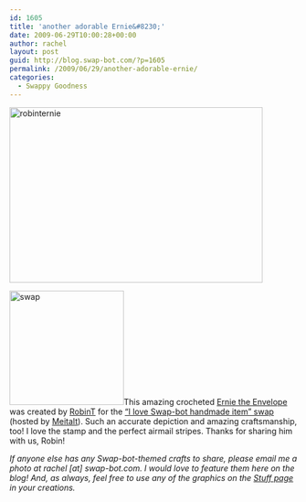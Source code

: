 ```yaml
---
id: 1605
title: 'another adorable Ernie&#8230;'
date: 2009-06-29T10:00:28+00:00
author: rachel
layout: post
guid: http://blog.swap-bot.com/?p=1605
permalink: /2009/06/29/another-adorable-ernie/
categories:
  - Swappy Goodness
---
```

[<img src="http://blog.swap-bot.com/wp-content/uploads/2009/06/robinternie.jpg" alt="robinternie" title="robinternie" width="443" height="307" class="aligncenter size-full wp-image-1606" />](http://www.flickr.com/photos/robintswaps/3665877194/)

  [<img src="http://blog.swap-bot.com/wp-content/uploads/2009/06/swap.jpg" alt="swap" title="swap" width="200" height="200" class="alignleft size-full wp-image-1607" />](http://www.swap-bot.com/swap/show/39516)This amazing crocheted [Ernie the Envelope](http://www.flickr.com/photos/robintswaps/3665877194/) was created by [RobinT](http://www.swap-bot.com/user:RobinT) for the [&#8220;I love Swap-bot handmade item&#8221; swap](http://www.swap-bot.com/swap/show/39516) (hosted by [Meitalt](http://www.swap-bot.com/user:Meitalt)). Such an accurate depiction and amazing craftsmanship, too! I love the stamp and the perfect airmail stripes. Thanks for sharing him with us, Robin! 

_If anyone else has any Swap-bot-themed crafts to share, please email me a photo at rachel [at] swap-bot.com. I would love to feature them here on the blog! And, as always, feel free to use any of the graphics on the [Stuff page](http://www.swap-bot.com/stuff.php) in your creations._